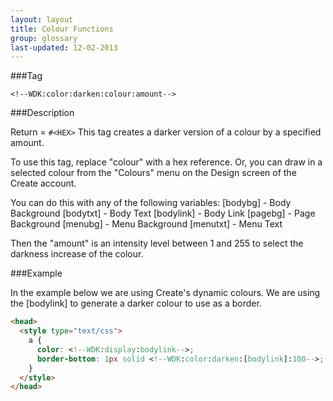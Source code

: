 ```yaml
---
layout: layout
title: Colour Functions
group: glossary
last-updated: 12-02-2013
---
```



###Tag

```
<!--WDK:color:darken:colour:amount-->
```

###Description

Return = `#<HEX>`
This tag creates a darker version of a colour by a specified amount.

To use this tag, replace "colour" with a hex reference. Or, you can draw in a selected colour from the "Colours" menu on the Design screen of the Create account.

You can do this with any of the following variables:
[bodybg] - Body Background
[bodytxt] - Body Text
[bodylink] - Body Link
[pagebg] - Page Background
[menubg] - Menu Background
[menutxt] - Menu Text

Then the "amount" is an intensity level between 1 and 255 to select the darkness increase of the colour.

###Example

In the example below we are using Create's dynamic colours. We are using the [bodylink] to generate a darker colour to use as a border.

```html
<head>
  <style type="text/css">
    a {
      color: <!--WDK:display:bodylink-->;
      border-bottom: 1px solid <!--WDK:color:darken:[bodylink]:100-->;
    }
  </style>
</head>
```